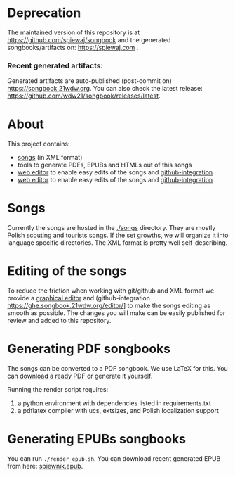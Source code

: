 # Deprecation

The maintained version of this repository is at https://github.com/spiewaj/songbook and the generated songbooks/artifacts on: https://spiewaj.com .

### Recent generated artifacts:
  Generated artifacts are auto-published (post-commit on) https://songbook.21wdw.org.
  You can also check the latest release: https://github.com/wdw21/songbook/releases/latest.
# About

This project contains:
 - [songs](./songs) (in XML format)
 - tools to generate PDFs, EPUBs and HTMLs out of this songs
 - [web editor](./editor) to enable easy edits of the songs and [github-integration](./editor-github)
 - [web editor](./editor) to enable easy edits of the songs and [github-integration](./editor-github)
# Songs

Currently the songs are hosted in the [./songs](./songs) directory.
They are mostly Polish scouting and tourists songs. If the set growths, we will organize it into language specific directories.
The XML format is pretty well self-describing.

# Editing of the songs

To reduce the friction when working with git/github and XML format we provide a [graphical editor](https://songbook.21wdw.org/editor) and (github-integration https://ghe.songbook.21wdw.org/editor/] to make the songs editing as smooth as possible. 
The changes you will make can be easily published for review and added to this repository. 

# Generating PDF songbooks

The songs can be converted to a PDF songbook. We use LaTeX for this. 
You can [download a ready PDF]( https://github.com/wdw21/songbook/releases/latest) or generate it yourself.

Running the render script requires:
1) a python environment with dependencies listed in requirements.txt
2) a pdflatex compiler with ucs, extsizes, and Polish localization support

# Generating EPUBs songbooks
You can run `./render_epub.sh`.
You can download recent generated EPUB from here: [spiewnik.epub]( https://github.com/wdw21/songbook/releases/latest).
